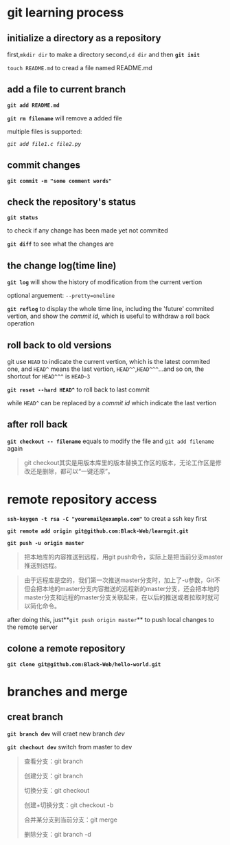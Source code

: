 # git learning process

## initialize a directory as a repository

first,`mkdir dir` to make a directory
second,`cd dir` and then **`git init`**

`touch README.md` to cread a file named README.md

## add a file to current branch

**`git add README.md`**

**`git rm filename`** will remove a added file

multiple files is supported:

*`git add file1.c file2.py`*
## commit changes

**`git commit -m "some comment words"`**

## check the repository's status

**`git status`**

to check if any change has been made yet not commited

**`git diff`** to see what the changes are

## the change log(time line)

**`git log`** will show the history of modification from the current vertion

optional arguement: `--pretty=oneline`

**`git reflog`** to display the whole time line, including the 'future' commited vertion, and show the *commit id*, which is useful to withdraw a roll back operation

## roll back to old versions

git use `HEAD` to indicate the current vertion, which is the latest commited one, and `HEAD^` means the last vertion, `HEAD^^`,`HEAD^^^`...and so on, the shortcut for `HEAD^^^` is `HEAD~3`

**`git reset --hard HEAD^`** to roll back to last commit

while `HEAD^` can be replaced by a *commit id* which indicate the last vertion

## after roll back

**`git checkout -- filename`** equals to modify the file and `git add filename` again

>git checkout其实是用版本库里的版本替换工作区的版本，无论工作区是修改还是删除，都可以“一键还原”。

# remote repository access

**`ssh-keygen -t rsa -C "youremail@example.com"`** to creat a ssh key first

**`git remote add origin git@github.com:Black-Web/learngit.git`** 

**`git push -u origin master`**

>把本地库的内容推送到远程，用git push命令，实际上是把当前分支master推送到远程。

>由于远程库是空的，我们第一次推送master分支时，加上了-u参数，Git不但会把本地的master分支内容推送的远程新的master分支，还会把本地的master分支和远程的master分支关联起来，在以后的推送或者拉取时就可以简化命令。

after doing this, just**`git push origin master`** to push local changes to the remote server

## colone a remote repository

**`git clone git@github.com:Black-Web/hello-world.git`**

# branches and merge

## creat branch

**`git branch dev`** will craet new branch *dev*

**`git chechout dev`** switch from master to dev

>查看分支：git branch
>
>创建分支：git branch <name>
>
>切换分支：git checkout <name>
>
>创建+切换分支：git checkout -b <name>
>
>合并某分支到当前分支：git merge <name>
>
>删除分支：git branch -d <name>

